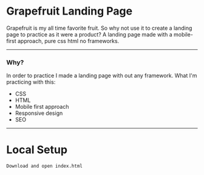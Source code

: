# Grapefruit Landing Page

Grapefruit is my all time favorite fruit. So why not use it to create a landing page to practice as it were a product?
A landing page made with a mobile-first approach, pure css html no frameworks.

------
### Why?
In order to practice I made a landing page with out any framework.
What I'm practicing with this:

- CSS
- HTML
- Mobile first approach
- Responsive design
- SEO

------
# Local Setup

```sh
Download and open index.html
```